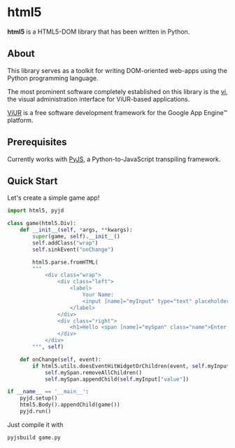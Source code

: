 # html5

**html5** is a HTML5-DOM library that has been written in Python.

## About

This library serves as a toolkit for writing DOM-oriented web-apps using the
Python programming language.

The most prominent software completely established on this library is the
[vi](https://github.com/viur-framework/vi/), the visual administration interface
for ViUR-based applications.

[ViUR](https://www.viur.is) is a free software development framework for the
Google App Engine™ platform.

## Prerequisites

Currently works with [PyJS](https://github.com/pyjs/pyjs), a Python-to-JavaScript transpiling framework.

## Quick Start

Let's create a simple game app!

```python
import html5, pyjd

class game(html5.Div):
	def __init__(self, *args, **kwargs):
		super(game, self).__init__()
		self.addClass("wrap")
		self.sinkEvent("onChange")

		html5.parse.fromHTML(
		"""
			<div class="wrap">
				<div class="left">
					<label>
						Your Name:
						<input [name]="myInput" type="text" placeholder="Name" maxlength="20">
					</label>
				</div>
				<div class="right">
					<h1>Hello <span [name]="mySpan" class="name">Enter Name</span>!</h1>
				</div>
			</div>
		""", self)

	def onChange(self, event):
		if html5.utils.doesEventHitWidgetOrChildren(event, self.myInput):
			self.mySpan.removeAllChildren()
			self.mySpan.appendChild(self.myInput["value"])

if __name__ == '__main__':
	pyjd.setup()
	html5.Body().appendChild(game())
	pyjd.run()
```

Just compile it with

	pyjsbuild game.py
